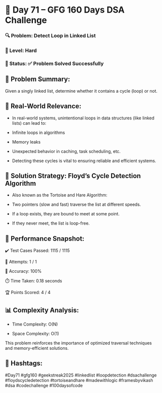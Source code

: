 # 🔁 Day 71 – GFG 160 Days DSA Challenge
### 🔍 Problem: Detect Loop in Linked List
### 📌 Level: Hard
### 🏁 Status: ✅ Problem Solved Successfully

## 📘 Problem Summary:
Given a singly linked list, determine whether it contains a cycle (loop) or not.

## 💭 Real-World Relevance:
- In real-world systems, unintentional loops in data structures (like linked lists) can lead to:

- Infinite loops in algorithms

- Memory leaks

- Unexpected behavior in caching, task scheduling, etc.

- Detecting these cycles is vital to ensuring reliable and efficient systems.

## 🚀 Solution Strategy: Floyd’s Cycle Detection Algorithm
- Also known as the Tortoise and Hare Algorithm:

- Two pointers (slow and fast) traverse the list at different speeds.

- If a loop exists, they are bound to meet at some point.

- If they never meet, the list is loop-free.

## 🧠 Performance Snapshot:
✔️ Test Cases Passed: 1115 / 1115

🔁 Attempts: 1 / 1

🧠 Accuracy: 100%

⏱️ Time Taken: 0.18 seconds

🏆 Points Scored: 4 / 4


## 📊 Complexity Analysis:
- Time Complexity: O(N)

- Space Complexity: O(1)

This problem reinforces the importance of optimized traversal techniques and memory-efficient solutions.

## 📢 Hashtags:
#Day71 #gfg160 #geekstreak2025
#linkedlist #loopdetection #dsachallenge
#floydscycledetection #tortoiseandhare
#madewithlogic #framesbyvikash #dsa
#codechallenge #100daysofcode

